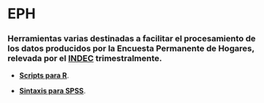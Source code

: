 # EPH

### Herramientas varias destinadas a facilitar el procesamiento de los datos producidos por la Encuesta Permanente de Hogares, relevada por el [INDEC](https://www.indec.gob.ar/) trimestralmente.


* [**Scripts para R**](https://github.com/pablinte/eph/tree/master/R). 

* [**Sintaxis para SPSS**](https://github.com/pablinte/eph/tree/master/spss).
